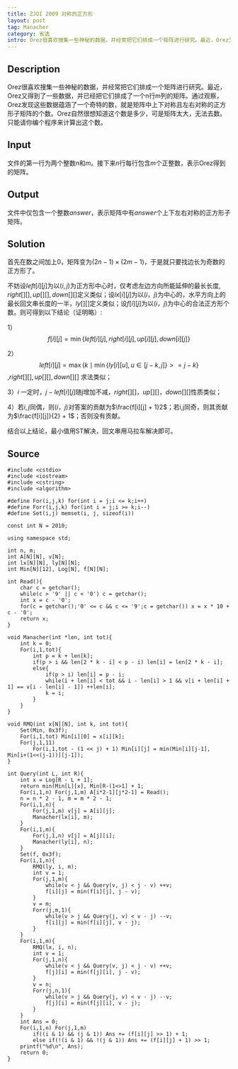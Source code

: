```yaml
---
title: ZJOI 2009 对称的正方形
layout: post
tag: Manacher
category: 省选
intro: Orez很喜欢搜集一些神秘的数据，并经常把它们排成一个矩阵进行研究。最近，Orez又得到了一些数据，并已经把它们排成了一个n行m列的矩阵。通过观察，Orez发现这些数据蕴涵了一个奇特的数，就是矩阵中上下对称且左右对称的正方形子矩阵的个数.Orez自然很想知道这个数是多少，可是矩阵太大，无法去数。只能请你编个程序来计算出这个数。
---
```


Description
---

Orez很喜欢搜集一些神秘的数据，并经常把它们排成一个矩阵进行研究。最近，Orez又得到了一些数据，并已经把它们排成了一个n行m列的矩阵。通过观察，Orez发现这些数据蕴涵了一个奇特的数，就是矩阵中上下对称且左右对称的正方形子矩阵的个数。Orez自然很想知道这个数是多少，可是矩阵太大，无法去数。只能请你编个程序来计算出这个数。

Input
---

文件的第一行为两个整数$n$和$m$。接下来$n$行每行包含$m$个正整数，表示Orez得到的矩阵。

Output
---

文件中仅包含一个整数$answer$，表示矩阵中有$answer$个上下左右对称的正方形子矩阵。

Solution
---

首先在数之间加上0，矩阵变为$(2n-1)\times(2m-1)$，于是就只要找边长为奇数的正方形了。

不妨设$left[i][j]$为以$(i, j)$为正方形中心时，仅考虑左边方向所能延伸的最长长度$,right[][],up[][],down[][]$定义类似；设$lx[i][j]$为以$(i，j)$为中心的，水平方向上的最长回文串长度的一半，$ly[][]$定义类似；设$f[i][j]$为以$(i，j)$为中心的合法正方形个数。则可得到以下结论（证明略）:

1）$$f[i][j] = \min\{left[i][j], right[i][j], up[i][j], down[i][j]\}$$

2）$$left[i][j] = \max\{ k\mid \min\{ly[i][u], u \in [j-k, j]\} >= j - k\}$$,$right[][],up[][],down[][]$ 求法类似；

3）$i$ 一定时，$j - left[i][j]$随j增加不减，$right[][]，up[][]，down[][]$性质类似；

4）若$i, j$同偶，则$(i，j)$对答案的贡献为$\frac{f[i][j] + 1}2$；若i,j同奇，则其贡献为$\frac{f[i][j]}{2} + 1$；否则没有贡献。

结合以上结论，最小值用ST解决，回文串用马拉车解决即可。

Source
---

<pre><code class="c++">#include &lt;cstdio>
#include &lt;iostream>
#include &lt;cstring>
#include &lt;algorithm>

#define For(i,j,k) for(int i = j;i <= k;i++)
#define Forr(i,j,k) for(int i = j;i >= k;i--)
#define Set(i,j) memset(i, j, sizeof(i))

const int N = 2010;

using namespace std;

int n, m;
int A[N][N], v[N];
int lx[N][N], ly[N][N];
int Min[N][12], Log[N], f[N][N];

int Read(){
    char c = getchar();
    while(c > '9' || c < '0') c = getchar();
    int x = c - '0';
    for(c = getchar();'0' <= c && c <= '9';c = getchar()) x = x * 10 + c - '0';
    return x;
}

void Manacher(int *len, int tot){
    int k = 0;
    For(i,1,tot){
        int p = k + len[k];
        if(p > i && len[2 * k - i] < p - i) len[i] = len[2 * k - i];
        else{
            if(p > i) len[i] = p - i;
            while(i + len[i] < tot && i - len[i] > 1 && v[i + len[i] + 1] == v[i - len[i] - 1]) ++len[i];
            k = i;
        }
    }
}

void RMQ(int x[N][N], int k, int tot){
    Set(Min, 0x3f);
    For(i,1,tot) Min[i][0] = x[i][k];
    For(j,1,11)
        For(i,1,tot - (1 << j) + 1) Min[i][j] = min(Min[i][j-1], Min[i+(1<<(j-1))][j-1]);
}

int Query(int L, int R){
    int x = Log[R - L + 1];
    return min(Min[L][x], Min[R-(1<<x)+1][x]);
}

int main(){
    n = Read(), m = Read();
    For(i,2,N-1) Log[i] = Log[i>>1] + 1;
    For(i,1,n) For(j,1,m) A[i*2-1][j*2-1] = Read();
    n = n * 2 - 1, m = m * 2 - 1;
    For(i,1,n){
        For(j,1,m) v[j] = A[i][j];
        Manacher(lx[i], m);
    }
    For(i,1,m){
        For(j,1,n) v[j] = A[j][i];
        Manacher(ly[i], n);
    }
    Set(f, 0x3f);
    For(i,1,n){
        RMQ(ly, i, m);
        int v = 1;
        For(j,1,m){
            while(v < j && Query(v, j) < j - v) ++v;
            f[i][j] = min(f[i][j], j - v);
        }
        v = m;
        Forr(j,m,1){
            while(v > j && Query(j, v) < v - j) --v;
            f[i][j] = min(f[i][j], v - j);
        }
    }
    For(i,1,m){
        RMQ(lx, i, n);
        int v = 1;
        For(j,1,n){
            while(v < j && Query(v, j) < j - v) ++v;
            f[j][i] = min(f[j][i], j - v);
        }
        v = n;
        Forr(j,n,1){
            while(v > j && Query(j, v) < v - j) --v;
            f[j][i] = min(f[j][i], v - j);
        }
    }
    int Ans = 0;
    For(i,1,n) For(j,1,m) 
        if((i & 1) && (j & 1)) Ans += (f[i][j] >> 1) + 1;
        else if(!(i & 1) && !(j & 1)) Ans += (f[i][j] + 1) >> 1;
    printf("%d\n", Ans);
    return 0;
}
</code></pre>
